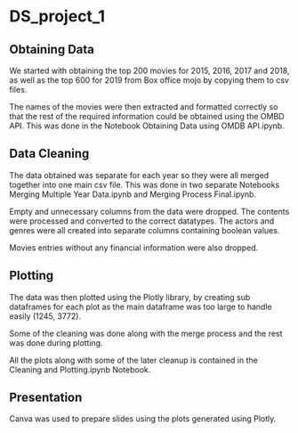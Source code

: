 # DS_project_1

## Obtaining Data

We started with obtaining the top 200 movies for 2015, 2016, 2017 and 2018, as well as the top 600 for 2019 from Box office mojo by copying them to csv files. 

The names of the movies were then extracted and formatted correctly so that the rest of the required information could be obtained using the OMBD API. This was done in the Notebook Obtaining Data using OMDB API.ipynb.

## Data Cleaning

The data obtained was separate for each year so they were all merged together into one main csv file.
This was done in two separate Notebooks Merging Multiple Year Data.ipynb and Merging Process Final.ipynb.


Empty and unnecessary columns from the data were dropped. The contents were processed and converted to the correct datatypes. The actors and genres were all created into separate columns containing boolean values. 

Movies entries without any financial information were also dropped.

## Plotting

The data was then plotted using the Plotly library, by creating sub dataframes for each plot as the main dataframe was too large to handle easily (1245, 3772). 

Some of the cleaning was done along with the merge process and the rest was done during plotting. 

All the plots along with some of the later cleanup is contained in the Cleaning and Plotting.ipynb Notebook.

## Presentation

Canva was used to prepare slides using the plots generated using Plotly.